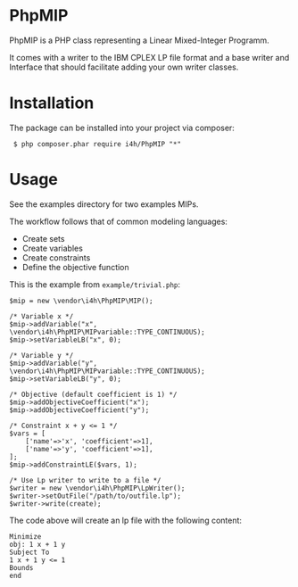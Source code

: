 # PhpMIP

PhpMIP is a PHP class representing 
a Linear Mixed-Integer Programm. 

It comes with a writer to the IBM CPLEX LP file format
and a base writer and Interface that should facilitate adding
your own writer classes.

# Installation

The package can be installed into your project via composer:

````
 $ php composer.phar require i4h/PhpMIP "*"
````
 
# Usage
 
 See the examples directory for two examples MIPs.
  
 The workflow follows that of common modeling languages:
 - Create sets
 - Create variables
 - Create constraints
 - Define the objective function
 
This is the example from `example/trivial.php`:
 
````
$mip = new \vendor\i4h\PhpMIP\MIP();
 
/* Variable x */
$mip->addVariable("x", \vendor\i4h\PhpMIP\MIPvariable::TYPE_CONTINUOUS);
$mip->setVariableLB("x", 0);
  
/* Variable y */
$mip->addVariable("y", \vendor\i4h\PhpMIP\MIPvariable::TYPE_CONTINUOUS);
$mip->setVariableLB("y", 0);
  
/* Objective (default coefficient is 1) */
$mip->addObjectiveCoefficient("x");
$mip->addObjectiveCoefficient("y");
  
/* Constraint x + y <= 1 */
$vars = [
    ['name'=>'x', 'coefficient'=>1],
    ['name'=>'y', 'coefficient'=>1],
];
$mip->addConstraintLE($vars, 1);
  
/* Use Lp writer to write to a file */
$writer = new \vendor\i4h\PhpMIP\LpWriter();
$writer->setOutFile("/path/to/outfile.lp");
$writer->write(create);
````
 
The code above will create an lp file with the following content:

````
Minimize
obj: 1 x + 1 y 
Subject To
1 x + 1 y <= 1
Bounds
end
````
 
 

